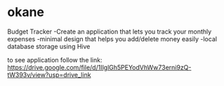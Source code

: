 # okane
Budget Tracker
-Create an application that lets you track your monthly expenses
-minimal design that helps you add/delete money easily
-local database storage using Hive

to see application follow the link: 
https://drive.google.com/file/d/1IlglGh5PEYodVhWw73erni9zQ-tW393v/view?usp=drive_link

